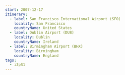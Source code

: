```yaml
---
start: 2007-12-17
itinerary:
  - label: San Francisco International Airport (SFO)
    locality: San Francisco
    countryName: United States
  - label: Dublin Airport (DUB)
    locality: Dublin
    countryName: Ireland
  - label: Birmingham Airport (BHX)
    locality: Birmingham
    countryName: England
tags:
  - i3pS1
---
```

